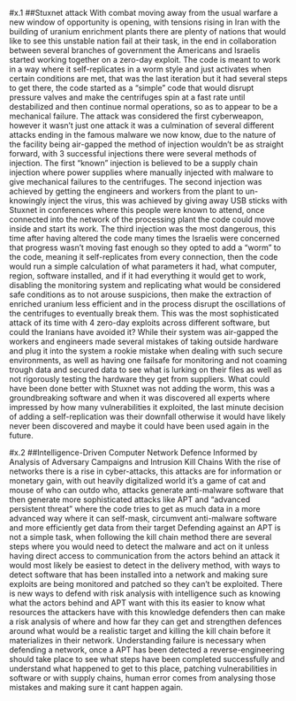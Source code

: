 #x.1
##Stuxnet attack 
With combat moving away from the usual warfare a new window of opportunity is opening, with tensions rising in Iran with the building of uranium enrichment plants there are plenty of nations that would like to see this unstable nation fail at their task, in the end in collaboration between several branches of government the Americans and Israelis started working together on a zero-day exploit.
The code is meant to work in a way where it self-replicates in a worm style and just activates when certain conditions are met, that was the last iteration but it had several steps to get there, the code started as a “simple” code that would disrupt pressure valves and make the centrifuges spin at a fast rate until destabilized and then continue normal operations, so as to appear to be a mechanical failure.
The attack was considered the first cyberweapon, however it wasn’t just one attack it was a culmination of several different attacks ending in the famous malware we now know, due to the nature of the facility being air-gapped the method of injection wouldn’t be as straight forward, with 3 successful injections there were several methods of injection.
The first “known” injection is believed to be a supply chain injection where power supplies where manually injected with malware to give mechanical failures to the centrifuges.
The second injection was achieved by getting the engineers and workers from the plant to un-knowingly inject the virus, this was achieved by giving away USB sticks with Stuxnet in conferences where this people were known to attend, once connected into the network of the processing plant the code could move inside and start its work.
The third injection was the most dangerous, this time after having altered the code many times the Israelis were concerned that progress wasn’t moving fast enough so they opted to add a “worm” to the code, meaning it self-replicates from every connection, then the code would run a simple calculation of what parameters it had, what computer, region, software installed, and if it had everything it would get to work, disabling the monitoring system and replicating what would be considered safe conditions as to not arouse suspicions, then make the extraction of enriched uranium less efficient and in the process disrupt the oscillations of the centrifuges to eventually break them.
This was the most sophisticated attack of its time with 4 zero-day exploits across different software, but could the Iranians have avoided it? While their system was air-gapped the workers and engineers made several mistakes of taking outside hardware and plug it into the system a rookie mistake when dealing with such secure environments, as well as having one failsafe for monitoring and not coaming trough data and secured data to see what is lurking on their files as well as not rigorously testing the hardware they get from suppliers.
What could have been done better with Stuxnet was not adding the worm, this was a groundbreaking software and when it was discovered all experts where impressed by how many vulnerabilities it exploited, the last minute decision of adding a self-replication was their downfall otherwise it would have likely never been discovered and maybe it could have been used again in the future.


#x.2
##Intelligence-Driven Computer Network Defence Informed by Analysis of Adversary Campaigns and Intrusion Kill Chains 
With the rise of networks there is a rise in cyber-attacks, this attacks are for information or monetary gain, with out heavily digitalized world it’s a game of cat and mouse of who can outdo who, attacks generate anti-malware software that then generate more sophisticated attacks like APT and “advanced persistent threat” where the code tries to get as much data in a more advanced way where it can self-mask, circumvent anti-malware software and more efficiently get data from their target 
Defending against an APT is not a simple task, when following the kill chain method there are several steps where you would need to detect the malware and act on it unless having direct access to communication from the actors behind an attack it would most likely be easiest to detect in the delivery method, with ways to detect software that has been installed into a network and making sure exploits are being monitored and patched so they can’t be exploited.
There is new ways to defend with risk analysis with intelligence such as knowing what the actors behind and APT want with this its easier to know what resources the attackers have with this knowledge defenders then can make a risk analysis of where and how far they can get and strengthen defences around what would be a realistic target and killing the kill chain before it materializes in their network.
Understanding failure is necessary when defending a network, once a APT has been detected a reverse-engineering should take place to see what steps have been completed successfully and understand what happened to get to this place, patching vulnerabilities in software or with supply chains, human error comes from analysing those mistakes and making sure it cant happen again.

